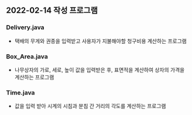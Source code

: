 ## 2022-02-14 작성 프로그램

### Delivery.java
  - 택배의 무게와 권종을 입력받고 사용자가 지불해야할 청구비용 계산하는 프로그램
### Box_Area.java
  - 나무상자의 가로, 세로, 높이 값을 입력받은 후, 표면적을 계산하여 상자의 가격을 계산하는 프로그램
### Time.java 
  - 값을 입력 받아 시계의 시침과 분침 간 거리의 각도를 계산하는 프로그램




